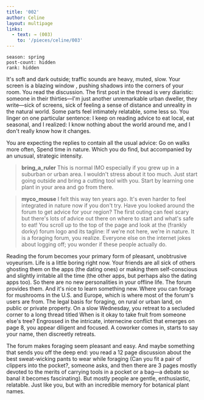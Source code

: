 ```yaml
---
title: '002'
author: Celine
layout: multipage
links:
  - text: → (003)
    to: '/pieces/celine/003'
---
```

```
season: spring
post-count: hidden
rank: hidden
```

It's soft and dark outside; traffic sounds are heavy, muted, slow. Your screen is a blazing window , pushing shadows into the corners of your room. You read the discussion.
The first post in the thread is very diaristic: someone in their thirties—I'm just another unremarkable urban dweller, they write—sick of screens, sick of feeling a sense of distance and unreality in the natural world. Some parts feel intimately relatable, some less so. You linger on one particular sentence: I keep on reading advice to eat local, eat seasonal, and I realized: I know nothing about the world around me, and I don't really know how it changes.

You are expecting the replies to contain all the usual advice: Go on walks more often, Spend time in nature. Which you do find, but accompanied by an unusual, strategic intensity.

>**bring_a_ruler** This is normal IMO especially if you grew up in a suburban or urban area. I wouldn't stress about it too much. Just start going outside and bring a cutting tool with you. Start by learning one plant in your area and go from there.

>**myco_mouse** I felt this way ten years ago. It's even harder to feel integrated in nature now if you don't try. Have you looked around the forum to get advice for your region? The first outing can feel scary but there's lots of advice out there on where to start and what's safe to eat!
You scroll up to the top of the page and look at the (frankly dorky) forum logo and its tagline: If we're not here, we're in nature. It is a foraging forum, you realize. Everyone else on the internet jokes about logging off; you wonder if these people actually do.

Reading the forum becomes your primary form of pleasant, unobtrusive voyeurism. Life is a little boring right now. Your friends are all sick of others ghosting them on the apps (the dating ones) or making them self-conscious and slightly irritable all the time (the other apps, but perhaps also the dating apps too). So there are no new personalities in your offline life. The forum provides them.
And it's nice to learn something new. Where you can forage for mushrooms in the U.S. and Europe, which is where most of the forum's users are from. The legal basis for foraging, on rural or urban land, on public or private property. On a slow Wednesday, you retreat to a secluded corner to a long thread titled When is it okay to take fruit from someone else's tree? Engrossed in the intricate, internecine conflict that emerges on page 8, you appear diligent and focused. A coworker comes in, starts to say your name, then discreetly retreats.

The forum makes foraging seem pleasant and easy. And maybe something that sends you off the deep end: you read a 12 page discussion about the best sweat-wicking pants to wear while foraging (Can you fit a pair of clippers into the pocket?, someone asks, and then there are 3 pages mostly devoted to the merits of carrying tools in a pocket or a bag—a debate so banal it becomes fascinating).
But mostly people are gentle, enthusiastic, relatable. Just like you, but with an incredible memory for botanical plant names.
